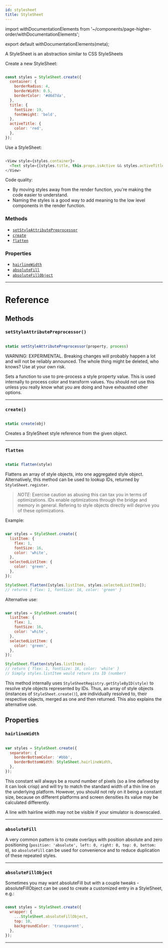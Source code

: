 ```yaml
---
id: stylesheet
title: StyleSheet
---
```


import withDocumentationElements from '~/components/page-higher-order/withDocumentationElements';

export default withDocumentationElements(meta);

A StyleSheet is an abstraction similar to CSS StyleSheets

Create a new StyleSheet:


```javascript

const styles = StyleSheet.create({
  container: {
    borderRadius: 4,
    borderWidth: 0.5,
    borderColor: '#d6d7da',
  },
  title: {
    fontSize: 19,
    fontWeight: 'bold',
  },
  activeTitle: {
    color: 'red',
  },
});

```


Use a StyleSheet:


```javascript

<View style={styles.container}>
  <Text style={[styles.title, this.props.isActive && styles.activeTitle]} />
</View>

```


Code quality:

* By moving styles away from the render function, you're making the code easier to understand.
* Naming the styles is a good way to add meaning to the low level components in the render function.

### Methods

* [`setStyleAttributePreprocessor`](../stylesheet/#setstyleattributepreprocessor)
* [`create`](../stylesheet/#create)
* [`flatten`](../stylesheet/#flatten)

### Properties

* [`hairlineWidth`](../stylesheet/#hairlinewidth)
* [`absoluteFill`](../stylesheet/#absolutefill)
* [`absoluteFillObject`](../stylesheet/#absolutefillobject)

---

# Reference

## Methods

### `setStyleAttributePreprocessor()`


```javascript

static setStyleAttributePreprocessor(property, process)

```


WARNING: EXPERIMENTAL. Breaking changes will probably happen a lot and will not be reliably announced. The whole thing might be deleted, who knows? Use at your own risk.

Sets a function to use to pre-process a style property value. This is used internally to process color and transform values. You should not use this unless you really know what you are doing and have exhausted other options.

---

### `create()`


```javascript

static create(obj)

```


Creates a StyleSheet style reference from the given object.

---

### `flatten`


```javascript

static flatten(style)

```


Flattens an array of style objects, into one aggregated style object. Alternatively, this method can be used to lookup IDs, returned by `StyleSheet.register`.

> _NOTE_: Exercise caution as abusing this can tax you in terms of optimizations. IDs enable optimizations through the bridge and memory in general. Refering to style objects directly will deprive you of these optimizations.

Example:


```javascript

var styles = StyleSheet.create({
  listItem: {
    flex: 1,
    fontSize: 16,
    color: 'white',
  },
  selectedListItem: {
    color: 'green',
  },
});

StyleSheet.flatten([styles.listItem, styles.selectedListItem]);
// returns { flex: 1, fontSize: 16, color: 'green' }

```


Alternative use:


```javascript

var styles = StyleSheet.create({
  listItem: {
    flex: 1,
    fontSize: 16,
    color: 'white',
  },
  selectedListItem: {
    color: 'green',
  },
});

StyleSheet.flatten(styles.listItem);
// return { flex: 1, fontSize: 16, color: 'white' }
// Simply styles.listItem would return its ID (number)

```


This method internally uses `StyleSheetRegistry.getStyleByID(style)` to resolve style objects represented by IDs. Thus, an array of style objects (instances of `StyleSheet.create()`), are individually resolved to, their respective objects, merged as one and then returned. This also explains the alternative use.

## Properties

### `hairlineWidth`


```javascript

var styles = StyleSheet.create({
  separator: {
    borderBottomColor: '#bbb',
    borderBottomWidth: StyleSheet.hairlineWidth,
  },
});

```


This constant will always be a round number of pixels (so a line defined by it can look crisp) and will try to match the standard width of a thin line on the underlying platform. However, you should not rely on it being a constant size, because on different platforms and screen densities its value may be calculated differently.

A line with hairline width may not be visible if your simulator is downscaled.

---

### `absoluteFill`

A very common pattern is to create overlays with position absolute and zero positioning (`position: 'absolute', left: 0, right: 0, top: 0, bottom: 0`), so `absoluteFill` can be used for convenience and to reduce duplication of these repeated styles.

---

### `absoluteFillObject`

Sometimes you may want absoluteFill but with a couple tweaks - absoluteFillObject can be used to create a customized entry in a StyleSheet, e.g.:


```javascript

const styles = StyleSheet.create({
  wrapper: {
    ...StyleSheet.absoluteFillObject,
    top: 10,
    backgroundColor: 'transparent',
  },
});

```


---


